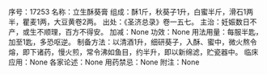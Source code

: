 序号：17253
名称：立生酥葵膏
组成：酥1斤，秋葵子1升，白蜜半斤，滑石1两半，瞿麦1两，大豆黄卷2两。
出处：《圣济总录》卷一五七。
主治：妊娠数日不产，或生不顺理，百方不得安。
加减：None
功效：None
用法用量：每服半匙，加至1匙，多恐呕逆。
制备方法：以清酒1升，细研葵子，入酥、蜜中，微火熬令熔，即下诸药，慢火煎，常令沸如鱼目，约半升，即以新绵滤，贮瓷器中。
临床应用：None
各家论述：None
用药禁忌：None
附注：None
